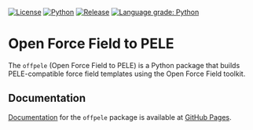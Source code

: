[![License](https://img.shields.io/badge/License-MIT-blue.svg)](LICENSE)
[![Python](https://img.shields.io/badge/python-3.6%2C%203.7-blue.svg)](https://martimunicoy.github.io/offpele)
[![Release](https://img.shields.io/github/release/martimunicoy/offpele.svg?include_prereleases)](https://github.com/martimunicoy/offpele/releases/)
[![Language grade: Python](https://img.shields.io/lgtm/grade/python/g/martimunicoy/offpele.svg?logo=lgtm&logoWidth=18)](https://lgtm.com/projects/g/martimunicoy/offpele/context:python)
 
# Open Force Field to PELE
The `offpele` (Open Force Field to PELE) is a Python package that builds PELE-compatible force field templates using the Open Force Field toolkit.

## Documentation
[Documentation](https://martimunicoy.github.io/offpele) for the `offpele` package is available at [GitHub Pages](https://martimunicoy.github.io/offpele).
